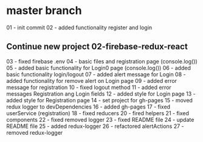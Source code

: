 #   master branch 

01 - init commit 
02 - added functionality register and login

## Continue new project 02-firebase-redux-react

03 - fixed firebase .env
04 - basic files and registration page (console.log())
05 - added basic functionality for Login0 page (console.log())
06 - added basic functionality login/logout
07 - added alert message for Login
08 - added functionality for remove alert on Login page
09 - added error message for registration
10 - fixed logout method
11 - added error messages Registration ang Login fields
12 - added style for Login page
13 - added style for Registration page
14 - set project for gh-pages
15 - moved redux logger to devDependencies
16 - added gh-pages
17 - fixed userService (registration)
18 - fixed reducers
20 - fired helpers
21 - fixed components
22 - fixed removed logger
23 - fixed README file
24 - update README file
25 - added redux-logger
26 - refactored alertActions
27 - removed redux-logger